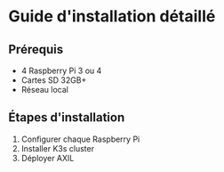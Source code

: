 # Guide d'installation détaillé

## Prérequis
- 4 Raspberry Pi 3 ou 4
- Cartes SD 32GB+
- Réseau local

## Étapes d'installation
1. Configurer chaque Raspberry Pi
2. Installer K3s cluster
3. Déployer AXIL
